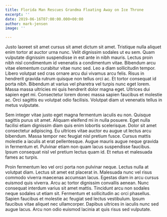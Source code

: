 ```yaml
---
title: Florida Man Rescues Grandma Floating Away on Ice Throne
excerpt: ''
date: 2019-06-16T07:00:00.000+00:00
author: mark-jensen
image: ''

---
```

Justo laoreet sit amet cursus sit amet dictum sit amet. Tristique nulla aliquet enim tortor at auctor urna nunc. Velit dignissim sodales ut eu sem. Quam vulputate dignissim suspendisse in est ante in nibh mauris. Lectus proin nibh nisl condimentum id venenatis a condimentum vitae. Bibendum arcu vitae elementum curabitur vitae nunc sed. Leo a diam sollicitudin tempor. Libero volutpat sed cras ornare arcu dui vivamus arcu felis. Risus in hendrerit gravida rutrum quisque non tellus orci ac. Et tortor consequat id porta nibh. Bibendum at varius vel pharetra vel turpis nunc eget lorem. Massa massa ultricies mi quis hendrerit dolor magna eget. Ultrices dui sapien eget mi. Consectetur lorem donec massa sapien faucibus et molestie ac. Orci sagittis eu volutpat odio facilisis. Volutpat diam ut venenatis tellus in metus vulputate.

Sem integer vitae justo eget magna fermentum iaculis eu non. Quisque sagittis purus sit amet. Aliquam eleifend mi in nulla posuere. Eget nulla facilisi etiam dignissim diam quis enim lobortis scelerisque. Dolor sit amet consectetur adipiscing. Eu ultrices vitae auctor eu augue ut lectus arcu bibendum. Massa tempor nec feugiat nisl pretium fusce. Cursus mattis molestie a iaculis at erat pellentesque. Augue mauris augue neque gravida in fermentum et. Pulvinar etiam non quam lacus suspendisse faucibus. Ipsum consequat nisl vel pretium lectus quam id. Et netus et malesuada fames ac turpis.

Proin fermentum leo vel orci porta non pulvinar neque. Lectus nulla at volutpat diam. Lectus sit amet est placerat in. Malesuada nunc vel risus commodo viverra maecenas accumsan lacus. Egestas diam in arcu cursus euismod quis viverra. Arcu ac tortor dignissim convallis aenean. Nunc consequat interdum varius sit amet mattis. Tincidunt arcu non sodales neque sodales ut etiam sit. Fermentum et sollicitudin ac orci phasellus. Sapien faucibus et molestie ac feugiat sed lectus vestibulum. Ipsum faucibus vitae aliquet nec ullamcorper. Dapibus ultrices in iaculis nunc sed augue lacus. Arcu non odio euismod lacinia at quis risus sed vulputate.